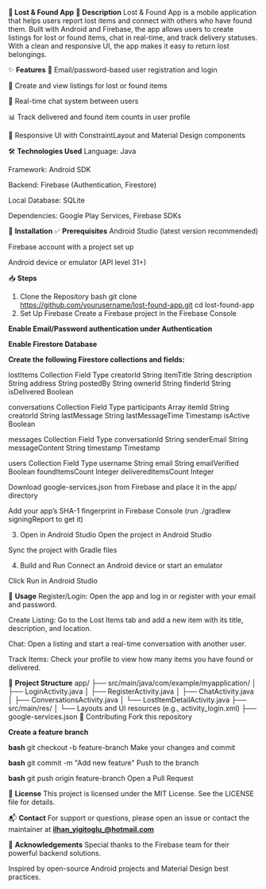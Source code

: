 **📱 Lost & Found App**
**📌 Description**
Lost & Found App is a mobile application that helps users report lost items and connect with others who have found them. Built with Android and Firebase, the app allows users to create listings for lost or found items, chat in real-time, and track delivery statuses. With a clean and responsive UI, the app makes it easy to return lost belongings.

✨ **Features**
🔐 Email/password-based user registration and login

📝 Create and view listings for lost or found items

💬 Real-time chat system between users

📊 Track delivered and found item counts in user profile

📱 Responsive UI with ConstraintLayout and Material Design components

🛠️ **Technologies Used**
Language: Java

Framework: Android SDK

Backend: Firebase (Authentication, Firestore)

Local Database: SQLite

Dependencies: Google Play Services, Firebase SDKs

🚀 **Installation**
✅ **Prerequisites**
Android Studio (latest version recommended)

Firebase account with a project set up

Android device or emulator (API level 31+)

📥 **Steps**
1. Clone the Repository
bash
git clone https://github.com/yourusername/lost-found-app.git
cd lost-found-app
2. Set Up Firebase
Create a Firebase project in the Firebase Console

**Enable Email/Password authentication under Authentication**

**Enable Firestore Database**

**Create the following Firestore collections and fields:**

lostItems Collection
Field	Type
creatorId	String
itemTitle	String
description	String
address	String
postedBy	String
ownerId	String
finderId	String
isDelivered	Boolean

conversations Collection
Field	Type
participants	Array
itemId	String
creatorId	String
lastMessage	String
lastMessageTime	Timestamp
isActive	Boolean

messages Collection
Field	Type
conversationId	String
senderEmail	String
messageContent	String
timestamp	Timestamp

users Collection
Field	Type
username	String
email	String
emailVerified	Boolean
foundItemsCount	Integer
deliveredItemsCount	Integer

Download google-services.json from Firebase and place it in the app/ directory

Add your app’s SHA-1 fingerprint in Firebase Console (run ./gradlew signingReport to get it)

3. Open in Android Studio
Open the project in Android Studio

Sync the project with Gradle files

4. Build and Run
Connect an Android device or start an emulator

Click Run in Android Studio

📱 **Usage**
Register/Login: Open the app and log in or register with your email and password.

Create Listing: Go to the Lost Items tab and add a new item with its title, description, and location.

Chat: Open a listing and start a real-time conversation with another user.

Track Items: Check your profile to view how many items you have found or delivered.

📁 **Project Structure**
app/
├── src/main/java/com/example/myapplication/
│   ├── LoginActivity.java
│   ├── RegisterActivity.java
│   ├── ChatActivity.java
│   ├── ConversationsActivity.java
│   └── LostItemDetailActivity.java
├── src/main/res/
│   └── Layouts and UI resources (e.g., activity_login.xml)
├── google-services.json
🤝 Contributing
Fork this repository

**Create a feature branch**

**bash**
git checkout -b feature-branch
Make your changes and commit

**bash**
git commit -m "Add new feature"
Push to the branch

**bash**
git push origin feature-branch
Open a Pull Request

📄 **License**
This project is licensed under the MIT License. See the LICENSE file for details.

📬 **Contact**
For support or questions, please open an issue or contact the maintainer at **ilhan_yigitoglu_@hotmail.com**

🙏 **Acknowledgements**
Special thanks to the Firebase team for their powerful backend solutions.

Inspired by open-source Android projects and Material Design best practices.
